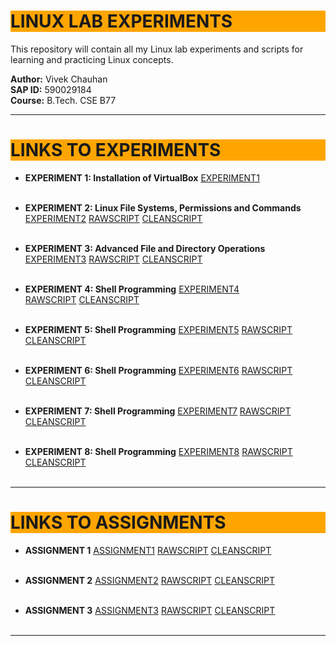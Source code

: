 # <h1 style="background-color: orange;"> LINUX LAB EXPERIMENTS</h1>

This repository will contain all my Linux lab experiments and scripts for learning and practicing Linux concepts.

**Author:** Vivek Chauhan  
**SAP ID:** 590029184  
**Course:** B.Tech. CSE B77

---------------------------------------------------------------------------

## <h1 style="background-color: orange;"> LINKS TO EXPERIMENTS</h1>

 - **EXPERIMENT 1: Installation of VirtualBox** 
  [EXPERIMENT1](EXP1/590029184_Exp1_Report.md) <br><br>

 - **EXPERIMENT 2: Linux File Systems, Permissions and Commands** 
  [EXPERIMENT2](EXP2/590029184_Exp2_Report.md)
  [RAWSCRIPT](EXP2/590029184_Exp2_Scriptlog.log)
  [CLEANSCRIPT](EXP2/590029184_Exp2_cleaneduplog.txt)<br><br>

  - **EXPERIMENT 3: Advanced File and Directory Operations** 
  [EXPERIMENT3](EXP3/590029184_Exp3_Report.md) 
  [RAWSCRIPT](EXP3/590029184_Exp3_Scriptlog.log)
  [CLEANSCRIPT](EXP3/590029184_Exp3_cleaneduplog.txt)<br><br>

  - **EXPERIMENT 4: Shell Programming** 
  [EXPERIMENT4](EXP4/590029184_Exp4_Report.md)  
  [RAWSCRIPT](EXP4/590029184_Exp4_Scriptlog.log)
  [CLEANSCRIPT](EXP4/590029184_Exp4_cleaneduplog.txt)<br><br>
  - **EXPERIMENT 5: Shell Programming** 
  [EXPERIMENT5](EXP5/590029184_Exp5_Report.md) 
  [RAWSCRIPT](EXP5/590029184_Exp5_Scriptlog.log)
  [CLEANSCRIPT](EXP5/590029184_Exp5_cleaneduplog.txt)<br><br>

  - **EXPERIMENT 6: Shell Programming** 
  [EXPERIMENT6](EXP6/590029184_Exp6_Report.md) 
  [RAWSCRIPT](EXP6/590029184_Exp6_Scriptlog.log)
  [CLEANSCRIPT](EXP6/590029184_Exp6_cleaneduplog.txt)<br><br>

  - **EXPERIMENT 7: Shell Programming** 
  [EXPERIMENT7](EXP7/590029184_Exp7_Report.md) 
  [RAWSCRIPT](EXP7/590029184_Exp7_Scriptlog.log)
  [CLEANSCRIPT](EXP7/590029184_Exp7_cleaneduplog.txt)<br><br>

  - **EXPERIMENT 8: Shell Programming** 
  [EXPERIMENT8](EXP8/590029184_Exp8_Report.md)
  [RAWSCRIPT](EXP8/590029184_Exp8_Scriptlog.log)
  [CLEANSCRIPT](EXP8/590029184_Exp8_cleaneduplog.txt)<br><br>
---------------------------------------------------------------------------
## <h1 style="background-color: orange;"> LINKS TO ASSIGNMENTS</h1>

  - **ASSIGNMENT 1** 
  [ASSIGNMENT1](ASSIGNMENTS/Assignment1/590029184_Assignment1.md)
  [RAWSCRIPT](ASSIGNMENTS/Assignment1/590029184_Assignment1_scriptlog.log)
  [CLEANSCRIPT](ASSIGNMENTS/Assignment1/590029184_Assignment1_cleaneduplog.txt)<br><br>

  - **ASSIGNMENT 2** 
  [ASSIGNMENT2](ASSIGNMENTS/Assignment2/590029184_Assignment2.md)
  [RAWSCRIPT](ASSIGNMENTS/Assignment2/590029184_Assignment2_scriptlog.log)
  [CLEANSCRIPT](ASSIGNMENTS/Assignment2/590029184_Assignment2_cleaneduplog.txt)<br><br>

  - **ASSIGNMENT 3** 
  [ASSIGNMENT3](ASSIGNMENTS/Assignment3/590029184_Assignment3.md)
  [RAWSCRIPT](ASSIGNMENTS/Assignment3/590029184_Assignment3_scriptlog.log)
  [CLEANSCRIPT](ASSIGNMENTS/Assignment3/590029184_Assignment3_cleaneduplog.txt)<br><br>

  --------------------------------------------------------------------------